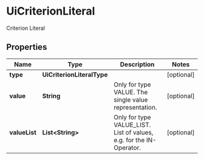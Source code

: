 

# UiCriterionLiteral

Criterion Literal

## Properties

| Name | Type | Description | Notes |
|------------ | ------------- | ------------- | -------------|
|**type** | **UiCriterionLiteralType** |  |  [optional] |
|**value** | **String** | Only for type VALUE. The single value representation. |  [optional] |
|**valueList** | **List&lt;String&gt;** | Only for type VALUE_LIST. List of values, e.g. for the IN-Operator. |  [optional] |



